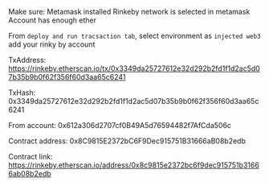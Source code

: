 Make sure:
  Metamask installed
  Rinkeby network is selected in metamask
  Account has enough ether


From `deploy and run tracsaction tab`,
    select environment as `injected web3`
    add your rinky by account

TxAddress: https://rinkeby.etherscan.io/tx/0x3349da25727612e32d292b2fd1f1d2ac5d07b35b9b0f62f356f60d3aa65c6241

TxHash: 0x3349da25727612e32d292b2fd1f1d2ac5d07b35b9b0f62f356f60d3aa65c6241

From account: 0x612a306d2707cf0B49A5d76594482f7AfCda506c

Contract address: 0x8C9815E2372bC6F9Dec915751B31666aB08b2edb

Contract link: https://rinkeby.etherscan.io/address/0x8c9815e2372bc6f9dec915751b31666ab08b2edb